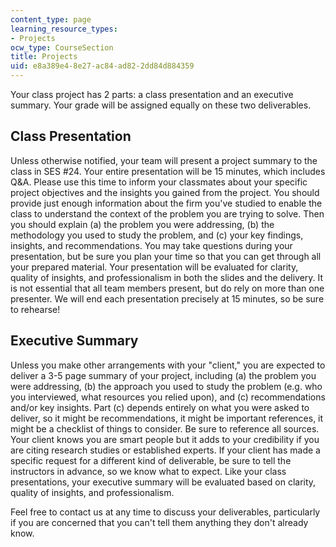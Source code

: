 ```yaml
---
content_type: page
learning_resource_types:
- Projects
ocw_type: CourseSection
title: Projects
uid: e8a389e4-8e27-ac84-ad82-2dd84d884359
---
```


Your class project has 2 parts: a class presentation and an executive summary. Your grade will be assigned equally on these two deliverables.

Class Presentation
------------------

Unless otherwise notified, your team will present a project summary to the class in SES #24. Your entire presentation will be 15 minutes, which includes Q&A. Please use this time to inform your classmates about your specific project objectives and the insights you gained from the project. You should provide just enough information about the firm you've studied to enable the class to understand the context of the problem you are trying to solve. Then you should explain (a) the problem you were addressing, (b) the methodology you used to study the problem, and (c) your key findings, insights, and recommendations. You may take questions during your presentation, but be sure you plan your time so that you can get through all your prepared material. Your presentation will be evaluated for clarity, quality of insights, and professionalism in both the slides and the delivery. It is not essential that all team members present, but do rely on more than one presenter. We will end each presentation precisely at 15 minutes, so be sure to rehearse!

Executive Summary
-----------------

Unless you make other arrangements with your "client," you are expected to deliver a 3-5 page summary of your project, including (a) the problem you were addressing, (b) the approach you used to study the problem (e.g. who you interviewed, what resources you relied upon), and (c) recommendations and/or key insights. Part (c) depends entirely on what you were asked to deliver, so it might be recommendations, it might be important references, it might be a checklist of things to consider. Be sure to reference all sources. Your client knows you are smart people but it adds to your credibility if you are citing research studies or established experts. If your client has made a specific request for a different kind of deliverable, be sure to tell the instructors in advance, so we know what to expect. Like your class presentations, your executive summary will be evaluated based on clarity, quality of insights, and professionalism.

Feel free to contact us at any time to discuss your deliverables, particularly if you are concerned that you can't tell them anything they don't already know.